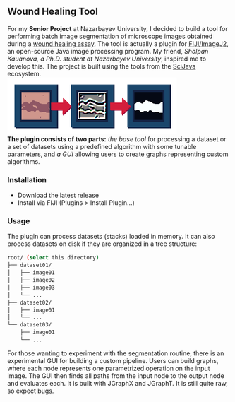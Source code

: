 ## Wound Healing Tool
For my **Senior Project** at Nazarbayev University, I decided to build a tool for performing batch image segmentation of microscope images obtained during a [wound healing assay](https://en.wikipedia.org/wiki/Wound_healing_assay). The tool is actually a plugin for [FIJI/ImageJ2](https://fiji.sc/), an open-source Java image processing program. My friend, *Sholpan Kauanova, a Ph.D. student at Nazarbayev University*, inspired me to develop this. The project is built using the tools from the [SciJava](https://scijava.org/) ecosystem.  
![wound healing tool art](img/woundhealing.png)  
**The plugin consists of two parts:** *the base tool* for processing a dataset or a set of datasets using a predefined algorithm with some tunable parameters, and *a GUI* allowing users to create graphs representing custom algorithms.

### Installation
- Download the latest release 
- Install via FIJI (Plugins > Install Plugin...)

### Usage
The plugin can process datasets (stacks) loaded in memory. It can also process datasets on disk if they are organized in a tree structure:
```bash
root/ (select this directory)  
├── dataset01/  
│   ├── image01  
│   ├── image02  
│   ├── image03  
│   └── ...  
├── dataset02/  
│   ├── image01  
│   └── ...  
└── dataset03/  
    ├── image01  
    └── ...  
```
For those wanting to experiment with the segmentation routine, there is an experimental GUI for building a custom pipeline. Users can build graphs, where each node represents one parametrized operation on the input image. The GUI then finds all paths from the input node to the output node and evaluates each. It is built with JGraphX and JGraphT. It is still quite raw, so expect bugs.
